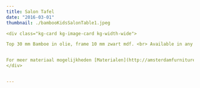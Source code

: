 ```yaml
---
title: Salon Tafel
date: "2016-03-01"
thumbnail: ./bambooKidsSalonTable1.jpeg

<div class="kg-card kg-image-card kg-width-wide">

Top 30 mm Bamboe in olie, frame 10 mm zwart mdf. <br> Available in any size and shape.


For meer materiaal mogelijkheden [Materialen](http://amsterdamfurniturelab.nl/nl/materials)
</div>


---
```





